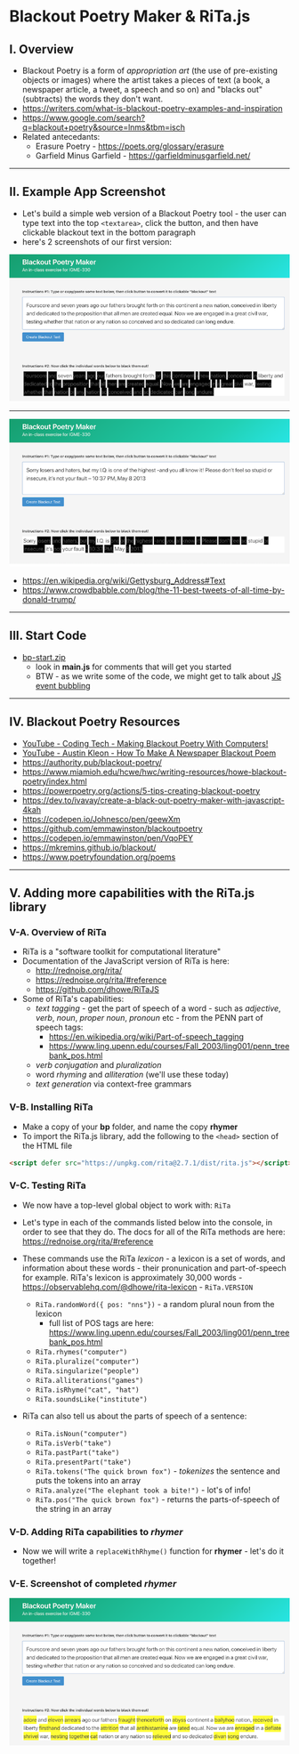 # Blackout Poetry Maker & RiTa.js

## I. Overview

- Blackout Poetry is a form of *appropriation art* (the use of pre-existing objects or images) where the artist takes a pieces of text (a book, a newspaper article, a tweet, a speech and so on) and "blacks out" (subtracts) the words they don't want.
- https://writers.com/what-is-blackout-poetry-examples-and-inspiration
- https://www.google.com/search?q=blackout+poetry&source=lnms&tbm=isch
- Related antecedants:
  - Erasure Poetry - https://poets.org/glossary/erasure
  - Garfield Minus Garfield - https://garfieldminusgarfield.net/

<hr>

## II. Example App Screenshot

- Let's build a simple web version of a Blackout Poetry tool - the user can type text into the top `<textarea>`, click the button, and then have clickable blackout text in the bottom paragraph
- here's 2 screenshots of our first version:

![screenshot](_images/_bpm/bpm-1.png)

<hr>

![screenshot](_images/_bpm/bpm-2.png)

- https://en.wikipedia.org/wiki/Gettysburg_Address#Text
- https://www.crowdbabble.com/blog/the-11-best-tweets-of-all-time-by-donald-trump/

<hr>

## III. Start Code
- [bp-start.zip](_files/bp-start.zip)
  - look in **main.js** for comments that will get you started 
  - BTW - as we write some of the code, we might get to talk about [JS event bubbling](https://javascript.info/bubbling-and-capturing)


<hr>

## IV. Blackout Poetry Resources
- [YouTube - Coding Tech - Making Blackout Poetry With Computers!](https://www.youtube.com/watch?v=hoxS_tLbqYs)
- [YouTube - Austin Kleon - How To Make A Newspaper Blackout Poem](https://youtu.be/wKpVgoGr6kE)
- https://authority.pub/blackout-poetry/
- https://www.miamioh.edu/hcwe/hwc/writing-resources/howe-blackout-poetry/index.html
- https://powerpoetry.org/actions/5-tips-creating-blackout-poetry
- https://dev.to/ivavay/create-a-black-out-poetry-maker-with-javascript-4kah
- https://codepen.io/Johnesco/pen/geewXm
- https://github.com/emmawinston/blackoutpoetry
- https://codepen.io/emmawinston/pen/VqoPEY
- https://mkremins.github.io/blackout/
- https://www.poetryfoundation.org/poems

<hr>

## V. Adding more capabilities with the RiTa.js library

### V-A. Overview of RiTa
- RiTa is a "software toolkit for computational literature"
- Documentation of the JavaScript version of RiTa is here: 
  - http://rednoise.org/rita/
  - https://rednoise.org/rita/#reference
  - https://github.com/dhowe/RiTaJS
- Some of RiTa's capabilities:
  - *text tagging* - get the part of speech of a word - such as *adjective*, *verb*, *noun*, *proper noun*, *pronoun* etc  - from the PENN part of speech tags: 
    - https://en.wikipedia.org/wiki/Part-of-speech_tagging
    - https://www.ling.upenn.edu/courses/Fall_2003/ling001/penn_treebank_pos.html
  - *verb conjugation* and *pluralization*
  - word *rhyming* and *alliteration* (we'll use these today)
  - *text generation* via context-free grammars

### V-B. Installing RiTa

- Make a copy of your **bp** folder, and name the copy **rhymer**
- To import the RiTa.js library, add the following to the `<head>` section of the HTML file

```html
<script defer src="https://unpkg.com/rita@2.7.1/dist/rita.js"></script>
```

### V-C. Testing RiTa

- We now have a top-level global object to work with: `RiTa`
- Let's type in each of the commands listed below into the console, in order to see that they do. The docs for all of the RiTa methods are here: https://rednoise.org/rita/#reference
- These commands use the RiTa *lexicon* - a lexicon is a set of words, and information about these words - their pronunication and part-of-speech for example. RiTa's lexicon is approximately 30,000 words - https://observablehq.com/@dhowe/rita-lexicon
        - `RiTa.VERSION`
	- `RiTa.randomWord({ pos: "nns"})` - a random plural noun from the lexicon
	  - full list of POS tags are here: https://www.ling.upenn.edu/courses/Fall_2003/ling001/penn_treebank_pos.html
	- `RiTa.rhymes("computer")`
	- `RiTa.pluralize("computer")`
	- `RiTa.singularize("people")`
	- `RiTa.alliterations("games")`
	- `RiTa.isRhyme("cat", "hat")`
	- `RiTa.soundsLike("institute")`

- RiTa can also tell us about the parts of speech of a sentence:
	 - `RiTa.isNoun("computer")`
	 - `RiTa.isVerb("take")`
	 - `RiTa.pastPart("take")`
	 - `RiTa.presentPart("take")`
	 - `RiTa.tokens("The quick brown fox")` - *tokenizes* the sentence and puts the tokens into an array
	 - `RiTa.analyze("The elephant took a bite!")` - lot's of info!
	 - `RiTa.pos("The quick brown fox")` - returns the parts-of-speech of the string in an array
	
### V-D. Adding RiTa capabilities to *rhymer*

- Now we will write a `replaceWithRhyme()` function for **rhymer** - let's do it together!

### V-E. Screenshot of completed *rhymer*

![screenshot](_images/_bpm/bpm-3.png)
